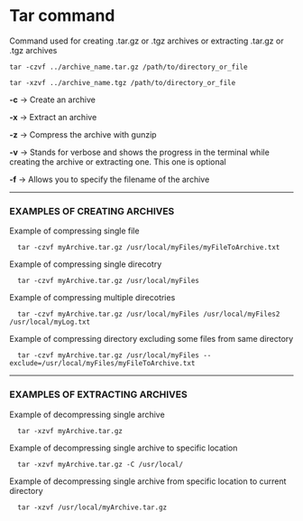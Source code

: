 # Tar command


Command used for creating .tar.gz or .tgz archives or extracting .tar.gz or .tgz archives



```
tar -czvf ../archive_name.tar.gz /path/to/directory_or_file

tar -xzvf ../archive_name.tgz /path/to/directory_or_file
```
**-c** -> Create an archive

**-x** -> Extract an archive

**-z** -> Compress the archive with gunzip

**-v** -> Stands for verbose and shows the progress in the terminal while creating the archive or extracting one. This one is optional

**-f** -> Allows you to specify the filename of the archive

-----
### EXAMPLES OF CREATING ARCHIVES

Example of compressing single file 
```
  tar -czvf myArchive.tar.gz /usr/local/myFiles/myFileToArchive.txt
```

Example of compressing single direcotry
```
  tar -czvf myArchive.tar.gz /usr/local/myFiles
```

Example of compressing multiple direcotries
```
  tar -czvf myArchive.tar.gz /usr/local/myFiles /usr/local/myFiles2 /usr/local/myLog.txt
```

Example of compressing directory excluding some files from same directory
```
  tar -czvf myArchive.tar.gz /usr/local/myFiles --exclude=/usr/local/myFiles/myFileToArchive.txt
```
-----
### EXAMPLES OF EXTRACTING ARCHIVES

Example of decompressing single archive
```
  tar -xzvf myArchive.tar.gz 
```

Example of decompressing single archive to specific location
```
  tar -xzvf myArchive.tar.gz -C /usr/local/
```

Example of decompressing single archive from specific location to current directory
```
  tar -xzvf /usr/local/myArchive.tar.gz 
```
